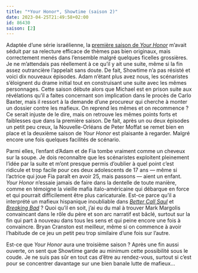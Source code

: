 ```yaml
---
title: "*Your Honor*, Showtime (saison 2)"
date: 2023-04-25T21:49:58+02:00
id: 86430 
saison: [2]
---
```


Adaptée d’une série israélienne, la [première saison de *Your Honor*](https://voiretmanger.fr/your-honor-moffat-showtime/) m’avait séduit par sa relecture efficace de thèmes pas bien originaux, mais correctement menés dans l’ensemble malgré quelques ficelles grossières. Je ne m’attendais pas réellement à ce qu’il y ait une suite, même si la fin assez outrancière l’appelait sans doute. De fait, Showtime n’a pas résisté et voici dix nouveaux épisodes. Adam n’étant plus avez nous, les scénaristes s’éloignent du drame initial tout en construisant une suite avec les mêmes personnages. Cette saison débute alors que Michael est en prison suite aux révélations qu’il a faites concernant son implication dans le procès de Carlo Baxter, mais il ressort à la demande d’une procureur qui cherche à monter un dossier contre les mafieux. On reprend les mêmes et on recommence ? Ce serait injuste de le dire, mais on retrouve les mêmes points forts et faiblesses que dans la première saison. De fait, après un ou deux épisodes un petit peu creux, la Nouvelle-Orléans de Peter Moffat se remet bien en place et la deuxième saison de *Your Honor* est plaisante à regarder. Malgré encore une fois quelques facilités de scénario.

Parmi elles, l’enfant d’Adam et de Fia tombe vraiment comme un cheveux sur la soupe. Je dois reconnaître que les scénaristes exploitent pleinement l’idée par la suite et m’ont presque permis d’oublier à quel point c’est ridicule et trop facile pour ces deux adolescents de 17 ans — même si l’actrice qui joue Fia paraît en avoir 25, mais passons — aient un enfant. *Your Honor* n’essaie jamais de faire dans la dentelle de toute manière, comme en témoigne la vieille mafia italo-américaine qui débarque en force et qui pourrait difficilement être plus caricaturale. Est-ce parce qu’il a interprété un mafieux hispanique inoubliable dans [*Better Call Saul*](https://voiretmanger.fr/better-call-saul-gilligan-gould-amc/) et [*Breaking Bad*](https://voiretmanger.fr/breaking-bad-gilligan/) ? Quoi qu’il en soit, j’ai eu du mal à trouver Mark Margolis convaincant dans le rôle du père et son arc narratif est bâclé, surtout sur la fin qui part à nouveau dans tous les sens et qui peine encore une fois à convaincre. Bryan Cranston est meilleur, même si on commence à avoir l’habitude de ce jeu un petit peu trop similaire d’une fois sur l’autre. 

Est-ce que *Your Honor* aura une troisième saison ? Après une fin aussi ouverte, on sent que Showtime garde au minimum cette possibilité sous le coude. Je ne suis pas sûr en tout cas d’être au rendez-vous, surtout si c’est pour se concentrer davantage sur une bien banale lutte de mafieux…